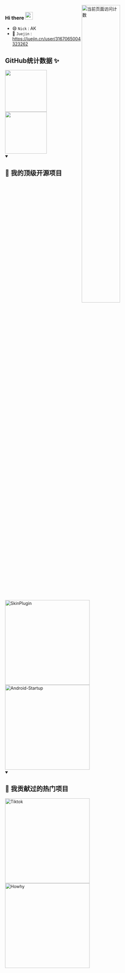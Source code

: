 <img align="right" alt="当前页面访问计数" width="50%" src="https://count.getloli.com/get/@ak-ing">

### Hi there  <img src="https://media.giphy.com/media/hvRJCLFzcasrR4ia7z/giphy.gif" width="25px" height="25px">
- 😄 `Nick` : AK
- 🎯 `Juejin` : https://juejin.cn/user/3167065004323262

## GitHub统计数据 ✨
<div>
<img align="" height="137px" src="https://github-readme-stats.vercel.app/api?username=ak-ing&hide_title=true&show_icons=true&include_all_commits=true&count_private=true&line_height=21&theme=dracula&locale=cn" />
<img align="" height="137px" src="https://github-readme-stats.vercel.app/api/top-langs/?username=ak-ing&hide_border=true&layout=compact&theme=dracula&locale=cn" />
</div>


<details open> 
  <summary><h2>📘 我的顶级开源项目</h2></summary>

  <!-- Repo info cards - https://github.com/anuraghazra/github-readme-stats -->
  <!-- Small repo cards (fork) - https://github.com/DenverCoder1/github-readme-stats -->
<div>
    <a href="https://github.com/ak-ing/SkinPlugin"><img width="278" src="https://denvercoder1-github-readme-stats.vercel.app/api/pin/?username=ak-ing&repo=SkinPlugin&theme=react&bg_color=1F222E&title_color=F85D7F&hide_border=true&icon_color=F8D866&show_icons=true" alt="SkinPlugin"></a>
    <a href="https://github.com/ak-ing/Android-Startup"><img width="278" src="https://denvercoder1-github-readme-stats.vercel.app/api/pin/?username=ak-ing&repo=Android-Startup&theme=react&bg_color=1F222E&title_color=F85D7F&hide_border=true&icon_color=F8D866&show_icons=true" alt="Android-Startup"></a>
</div>
</details> 

<details open> 
  <summary><h2>📕 我贡献过的热门项目</h2></summary>

  <!-- Small repo cards https://github.com/DenverCoder1/github-readme-stats (fork of anuraghazra/github-readme-stats) -->
  <div align="left">
    <a href="https://github.com/MaverickOrganization/Tiktok"><img width="278" src="https://denvercoder1-github-readme-stats.vercel.app/api/pin/?username=ak-ing&repo=Tiktok&theme=react&bg_color=1F222E&title_color=F85D7F&hide_border=true&icon_color=F8D866&show_icons=true" alt="Tiktok"></a>
    <a href="https://github.com/lengyingmofeng/Howhy"><img width="278" src="https://denvercoder1-github-readme-stats.vercel.app/api/pin/?username=lengyingmofeng&repo=Howhy&theme=react&bg_color=1F222E&title_color=F85D7F&hide_border=true&icon_color=F8D866&show_icons=true" alt="Howhy"></a>
  </div>
</details> 


